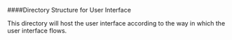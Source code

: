 ####Directory Structure for User Interface

This directory will host the user interface according to the way in which the user interface flows.